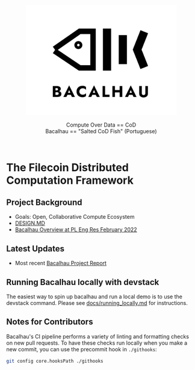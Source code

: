 <p align="center">
  <img src="docs/images/bacalhau-fish.jpg" alt="Bacalhau Logo" width="400" />
</p>
<p align=center>
  Compute Over Data == CoD
  <br>
  Bacalhau == "Salted CoD Fish" (Portuguese)
</p>
  
<br>

# The Filecoin Distributed Computation Framework  


## Project Background
 * Goals: Open, Collaborative Compute Ecosystem
 * [DESIGN.MD](DESIGN.md)
 * [Bacalhau Overview at PL Eng Res February 2022](https://youtu.be/wmu-lOhSSZo?t=3367)
 
## Latest Updates
  * Most recent [Bacalhau Project Report](https://github.com/filecoin-project/bacalhau/wiki)

## Running Bacalhau locally with devstack
The easiest way to spin up bacalhau and run a local demo is to use the devstack command. Please see [docs/running_locally.md](docs/running_locally.md) for instructions.


## Notes for Contributors
Bacalhau's CI pipeline performs a variety of linting and formatting checks on new pull requests. To have these checks run locally when you make a new commit, you can use the precommit hook in `./githooks`:

```bash
git config core.hooksPath ./githooks
```

